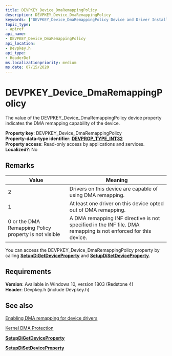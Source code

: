 ```yaml
---
title: DEVPKEY_Device_DmaRemappingPolicy
description: DEVPKEY_Device_DmaRemappingPolicy
keywords: ["DEVPKEY_Device_DmaRemappingPolicy Device and Driver Installation"]
topic_type:
- apiref
api_name:
- DEVPKEY_Device_DmaRemappingPolicy
api_location:
- Devpkey.h
api_type:
- HeaderDef
ms.localizationpriority: medium
ms.date: 07/15/2020
---
```


# DEVPKEY_Device_DmaRemappingPolicy

The value of the DEVPKEY_Device_DmaRemappingPolicy device property indicates the DMA remapping capability of the device.

**Property key**: DEVPKEY_Device_DmaRemappingPolicy  
**Property-data-type identifier**: [**DEVPROP_TYPE_INT32**](devprop-type-int32.md)  
**Property access**: Read-only access by applications and services.  
**Localized?**: No  

 
## Remarks

| Value | Meaning |
| ----- | ------- |
| 2     | Drivers on this device are capable of using DMA remapping. |
| 1     | At least one driver on this device opted out of DMA remapping. |
| 0 or the DMA Remapping Policy property is not visible | A DMA remapping INF directive is not specified in the INF file. DMA remapping is not enforced for this device. |


You can access the DEVPKEY_Device_DmaRemappingPolicy property by calling [**SetupDiGetDeviceProperty**](/windows/win32/api/setupapi/nf-setupapi-setupdigetdevicepropertyw) and [**SetupDiSetDeviceProperty**](/windows/win32/api/setupapi/nf-setupapi-setupdisetdevicepropertyw).

## Requirements

**Version**: Available in Windows 10, version 1803 (Redstone 4)  
**Header**: Devpkey.h (include Devpkey.h)  


## See also

[Enabling DMA remapping for device drivers](../pci/enabling-dma-remapping-for-device-drivers.md)

[Kernel DMA Protection](/windows/security/information-protection/kernel-dma-protection-for-thunderbolt)

[**SetupDiGetDeviceProperty**](/windows/win32/api/setupapi/nf-setupapi-setupdigetdevicepropertyw)

[**SetupDiSetDeviceProperty**](/windows/win32/api/setupapi/nf-setupapi-setupdisetdevicepropertyw)
